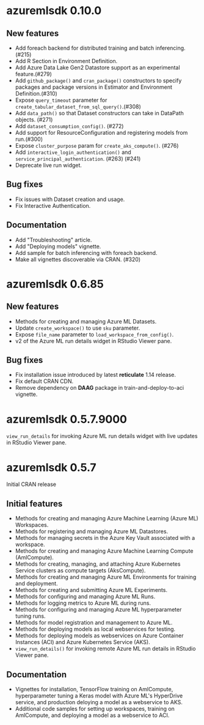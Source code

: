 # azuremlsdk 0.10.0
## New features
- Add foreach backend for distributed training and batch inferencing. (#215)
- Add R Section in Environment Definition.
- Add Azure Data Lake Gen2 Datastore support as an experimental feature.(#279)
- Add `github_package()` and `cran_package()` constructors to specify packages and
  package versions in Estimator and Environment Definition.(#310)
- Expose `query_timeout` parameter for `create_tabular_dataset_from_sql_query()`.(#308)
- Add `data_path()` so that Dataset constructors can take in DataPath objects. (#271)
- Add `dataset_consumption_config()`. (#272)
- Add support for ResourceConfiguration and registering models from run.(#300)
- Expose `cluster_purpose` param for `create_aks_compute()`. (#276)
- Add `interactive_login_authentication()` and `service_principal_authentication`. (#263) (#241)
- Deprecate live run widget.

## Bug fixes
- Fix issues with Dataset creation and usage.
- Fix Interactive Authentication.

## Documentation
- Add "Troubleshooting" article.
- Add "Deploying models" vignette.
- Add sample for batch inferencing with foreach backend.
- Make all vignettes discoverable via CRAN. (#320)

# azuremlsdk 0.6.85
## New features
- Methods for creating and managing Azure ML Datasets.
- Update `create_workspace()` to use `sku` parameter.
- Expose `file_name` parameter to `load_workspace_from_config()`.
- v2 of the Azure ML run details widget in RStudio Viewer pane.

## Bug fixes
- Fix installation issue introduced by latest **reticulate** 1.14 release.
- Fix default CRAN CDN.
- Remove dependency on **DAAG** package in train-and-deploy-to-aci vignette.

# azuremlsdk 0.5.7.9000
`view_run_details` for invoking Azure ML run details widget with live updates in RStudio Viewer pane.

# azuremlsdk 0.5.7
Initial CRAN release

## Initial features
- Methods for creating and managing Azure Machine Learning (Azure ML) Workspaces.
- Methods for registering and managing Azure ML Datastores.
- Methods for managing secrets in the Azure Key Vault associated with a workspace.
- Methods for creating and managing Azure Machine Learning Compute (AmlCompute).
- Methods for creating, managing, and attaching Azure Kubernetes Service clusters as compute targets (AksCompute).
- Methods for creating and managing Azure ML Environments for training and deployment.
- Methods for creating and submitting Azure ML Experiments.
- Methods for configuring and managing Azure ML Runs.
- Methods for logging metrics to Azure ML during runs.
- Methods for configuring and managing Azure ML hyperparameter tuning runs.
- Methods for model registration and management to Azure ML.
- Methods for deploying models as local webservices for testing.
- Methods for deploying models as webservices on Azure Container Instances (ACI) and Azure Kubernetes Service (AKS).
- `view_run_details()` for invoking remote Azure ML run details in RStudio Viewer pane.

## Documentation
- Vignettes for installation, TensorFlow training on AmlCompute, hyperparameter tuning a Keras model with Azure ML's HyperDrive service, and production deloying a model as a webservice to AKS.
- Additional code samples for setting up workspaces, training on AmlCompute, and deploying a model as a webservice to ACI.

